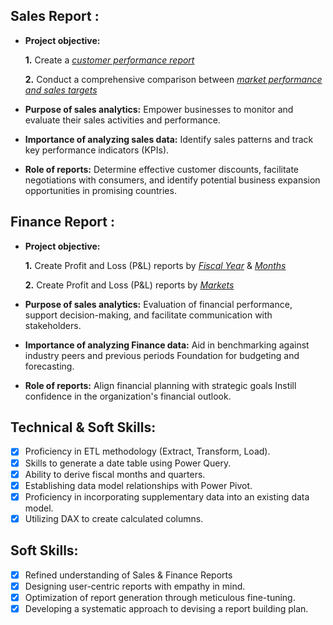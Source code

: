 ## Sales Report :


- **Project objective:** 

    **1.** Create a _[customer performance report](https://github.com/vishant1203/Excel-Sales-Analytics/blob/main/Customer%20Performance%20Report.pdf)_

    **2.** Conduct a comprehensive comparison between _[market performance and sales targets](https://github.com/vishant1203/Excel-Sales-Analytics/blob/main/Market%20Performance%20vs%20Target%20Report.pdf)_

- **Purpose of sales analytics:** Empower businesses to monitor and evaluate their sales activities and performance.

- **Importance of analyzing sales data:** Identify sales patterns and track key performance indicators (KPIs).

- **Role of reports:** Determine effective customer discounts, facilitate negotiations with consumers, and identify potential business expansion opportunities in promising countries.


## Finance Report :

- **Project objective:** 

    **1.** Create Profit and Loss (P&L) reports by _[Fiscal Year](https://github.com/vishant1203/Excel-Sales-Analytics/blob/main/P%26L%20Statement%20by%20Fiscal%20Year.pdf)_ & _[Months](https://github.com/vishant1203/Excel-Sales-Analytics/blob/main/P%26L%20Statement%20by%20Months.pdf)_

   **2.** Create Profit and Loss (P&L) reports by _[Markets](https://github.com/vishant1203/Excel-Sales-Analytics/blob/main/P%26L%20Statement%20by%20Markets.pdf)_

- **Purpose of sales analytics:** Evaluation of financial performance, support decision-making, and facilitate communication with stakeholders.

- **Importance of analyzing Finance data:** Aid in benchmarking against industry peers and previous periods Foundation for budgeting and forecasting.

- **Role of reports:** Align financial planning with strategic goals Instill confidence in the organization's financial outlook.


## Technical & Soft Skills:
- [x]	Proficiency in ETL methodology (Extract, Transform, Load).
- [x]	Skills to generate a date table using Power Query.
- [x]	Ability to derive fiscal months and quarters.
- [x]	Establishing data model relationships with Power Pivot.
- [x]	Proficiency in incorporating supplementary data into an existing data model.
- [x]	Utilizing DAX to create calculated columns.

## Soft Skills:
- [x]	Refined understanding of Sales & Finance Reports
- [x]	Designing user-centric reports with empathy in mind.
- [x]	Optimization of report generation through meticulous fine-tuning.
- [x]	Developing a systematic approach to devising a report building plan.
